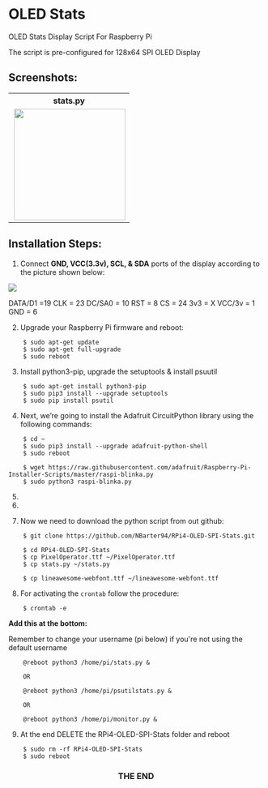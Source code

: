 # OLED Stats

OLED Stats Display Script For Raspberry Pi

The script is pre-configured for 128x64 SPI OLED Display

## Screenshots:

<table align="center" style="margin: 0px auto;">
  <tr>
    <th>stats.py</th>
  </tr>
  <tr>
    <td><img align="right" src="https://i.imgur.com/42kikDA.jpg" height="220"></img></td>
  </tr>
</table>

## Installation Steps:

1. Connect **GND, VCC(3.3v), SCL, & SDA** ports of the display according to the picture shown below:

<img src="https://i.imgur.com/tp1aQ2N.jpg">

DATA/D1 =19
CLK = 23
DC/SA0 = 10
RST = 8
CS = 24
3v3 = X
VCC/3v = 1
GND = 6

2. Upgrade your Raspberry Pi firmware and reboot:

```shell
    $ sudo apt-get update
    $ sudo apt-get full-upgrade
    $ sudo reboot
```

3. Install python3-pip, upgrade the setuptools & install psuutil

```shell
    $ sudo apt-get install python3-pip
    $ sudo pip3 install --upgrade setuptools
    $ sudo pip install psutil
```

4. Next, we’re going to install the Adafruit CircuitPython library using the following commands:

```shell
    $ cd ~
    $ sudo pip3 install --upgrade adafruit-python-shell
    $ sudo reboot

    $ wget https://raw.githubusercontent.com/adafruit/Raspberry-Pi-Installer-Scripts/master/raspi-blinka.py
    $ sudo python3 raspi-blinka.py
```

5. 

6. 

7. Now we need to download the python script from out github:

```shell
    $ git clone https://github.com/NBarter94/RPi4-OLED-SPI-Stats.git

    $ cd RPi4-OLED-SPI-Stats
    $ cp PixelOperator.ttf ~/PixelOperator.ttf
    $ cp stats.py ~/stats.py
        
    $ cp lineawesome-webfont.ttf ~/lineawesome-webfont.ttf

```

8. For activating the `crontab` follow the procedure:

```shell
    $ crontab -e
```

**Add this at the bottom:**

Remember to change your username (pi below) if you're not using the default username

```
    @reboot python3 /home/pi/stats.py &

    OR
    
    @reboot python3 /home/pi/psutilstats.py &
    
    OR

    @reboot python3 /home/pi/monitor.py &
```

9. At the end DELETE the RPi4-OLED-SPI-Stats folder and reboot

```shell
    $ sudo rm -rf RPi4-OLED-SPI-Stats
    $ sudo reboot
```

<h3><p align="center">THE  END</p></h3>
